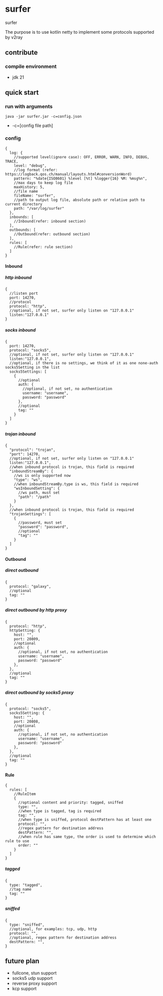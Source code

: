 # surfer

surfer

The purpose is to use kotlin netty to implement some protocols supported by v2ray

## contribute

### compile environment

- jdk 21

## quick start

### run with arguments

```shell
java -jar surfer.jar -c=config.json
```

- -c=[config file path]

### config

```json5
{
  log: {
    //supported level(ignore case): OFF, ERROR, WARN, INFO, DEBUG, TRACE,
    level: "debug",
    //log format (refer: https://logback.qos.ch/manual/layouts.html#conversionWord)
    pattern: "%date{ISO8601} %level [%t] %logger{16} %M: %msg%n",
    //max days to keep log file
    maxHistory: 5,
    //file name
    fileName: "surfer",
    //path to output log file, absolute path or relative path to current directory
    path: "/var/log/surfer"
  },
  inbounds: [
    //Inbound(refer: inbound section)
  ],
  outbounds: [
    //Outbound(refer: outbound section)
  ],
  rules: [
    //Rule(refer: rule section)
  ]
}
```

#### Inbound

##### http inbound

```json5
{
  //listen port
  port: 14270,
  //protocol
  protocol: "http",
  //optional, if not set, surfer only listen on "127.0.0.1"
  listen:"127.0.0.1"
}
```

##### socks inbound

```json5
{
  port: 14270,
  protocol: "socks5",
  //optional, if not set, surfer only listen on "127.0.0.1"
  listen:"127.0.0.1",
  //optional, if there is no settings, we think of it as one none-auth socks5Setting in the list
  socks5Settings: [
    {
      //optional
      auth: {
        //optional, if not set, no authentication
        username: "username",
        password: "password"
      },
      //optional
      tag: ""
    }
  ]
}
```

##### trojan inbound

```json5
{
  "protocol": "trojan",
  "port": 14270,
  //optional, if not set, surfer only listen on "127.0.0.1"
  listen:"127.0.0.1",
  //when inbound protocol is trojan, this field is required
  "inboundStreamBy": {
    //ws is only supported now
    "type": "ws",
    //when inboundStreamBy.type is ws, this field is required 
    "wsInboundSetting": {
      //ws path, must set
      "path": "/path"
    }
  },
  //when inbound protocol is trojan, this field is required
  "trojanSettings": [
    {
      //password, must set
      "password": "password",
      //optional
      "tag": ""
    }
  ]
}
```

#### Outbound

##### direct outbound

```json5
{
  protocol: "galaxy",
  //optional
  tag: ""
}
```

##### direct outbound by http proxy

```json5
{
  protocol: "http",
  httpSetting: {
    host: "",
    port: 20809,
    //optional
    auth: {
      //optional, if not set, no authentication
      username: "username",
      password: "password"
    },
  },
  //optional
  tag: ""
}
```
##### direct outbound by socks5 proxy

```json5
{
  protocol: "socks5",
  socks5Setting: {
    host: "",
    port: 20808,
    //optional
    auth: {
      //optional, if not set, no authentication
      username: "username",
      password: "password"
    },
  },
  //optional
  tag: ""
}
```


#### Rule

```json5
{
  rules: [
    //RuleItem
    {
      //optional content and priority: tagged, sniffed
      type: "",
      //when type is tagged, tag is required
      tag: "",
      //when type is sniffed, protocol destPattern has at least one
      protocol: "",
      //regex pattern for destination address
      destPattern: "",
      //when rule has same type, the order is used to determine which rule to use 
      order: ""
    }
  ]
}
```

##### tagged

```json5
{
  type: "tagged",
  //tag name
  tag: ""
}
```

##### sniffed

```json5
{
  type: "sniffed",
  //optional, for examples: tcp, udp, http
  protocol: "",
  //optional, regex pattern for destination address
  destPattern: "",
}
```
## future plan

- fullcone, stun support
- socks5 udp support
- reverse proxy support
- kcp support
